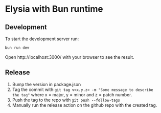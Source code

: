 # Elysia with Bun runtime

## Development

To start the development server run:

```bash
bun run dev
```

Open http://localhost:3000/ with your browser to see the result.

## Release

1. Bump the version in package.json
2. Tag the commit with `git tag v<x.y.z> -m "Some message to describe the tag"` where x = major, y = minor and z = patch number.
3. Push the tag to the repo with `git push --follow-tags`
4. Manually run the release action on the github repo with the created tag.
